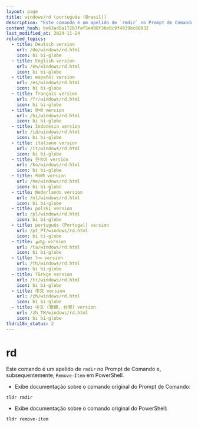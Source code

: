 ```yaml
---
layout: page
title: windows/rd (português (Brasil))
description: "Este comando é um apelido de `rmdir` no Prompt de Comando e, subsequentemente, `Remove-Item` em PowerShell."
content_hash: be63ad8a172b7faf5e490f3be0c9f4939bc60832
last_modified_at: 2024-11-24
related_topics:
  - title: Deutsch version
    url: /de/windows/rd.html
    icon: bi bi-globe
  - title: English version
    url: /en/windows/rd.html
    icon: bi bi-globe
  - title: español version
    url: /es/windows/rd.html
    icon: bi bi-globe
  - title: français version
    url: /fr/windows/rd.html
    icon: bi bi-globe
  - title: हिन्दी version
    url: /hi/windows/rd.html
    icon: bi bi-globe
  - title: Indonesia version
    url: /id/windows/rd.html
    icon: bi bi-globe
  - title: italiano version
    url: /it/windows/rd.html
    icon: bi bi-globe
  - title: 한국어 version
    url: /ko/windows/rd.html
    icon: bi bi-globe
  - title: नेपाली version
    url: /ne/windows/rd.html
    icon: bi bi-globe
  - title: Nederlands version
    url: /nl/windows/rd.html
    icon: bi bi-globe
  - title: polski version
    url: /pl/windows/rd.html
    icon: bi bi-globe
  - title: português (Portugal) version
    url: /pt_PT/windows/rd.html
    icon: bi bi-globe
  - title: தமிழ் version
    url: /ta/windows/rd.html
    icon: bi bi-globe
  - title: ไทย version
    url: /th/windows/rd.html
    icon: bi bi-globe
  - title: Türkçe version
    url: /tr/windows/rd.html
    icon: bi bi-globe
  - title: 中文 version
    url: /zh/windows/rd.html
    icon: bi bi-globe
  - title: 中文 (繁體, 台灣) version
    url: /zh_TW/windows/rd.html
    icon: bi bi-globe
tldri18n_status: 2
---
```

# rd

Este comando é um apelido de `rmdir` no Prompt de Comando e, subsequentemente, `Remove-Item` em PowerShell.

- Exibe documentação sobre o comando original do Prompt de Comando:

`tldr rmdir`

- Exibe documentação sobre o comando original do PowerShell:

`tldr remove-item`
